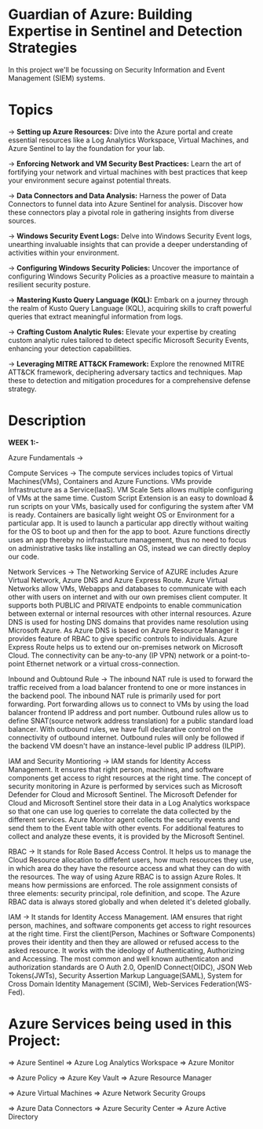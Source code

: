 # Guardian of Azure: Building Expertise in Sentinel and Detection Strategies
In this project we'll be focussing on Security Information and Event Management (SIEM) systems.
# Topics
-> **Setting up Azure Resources:** Dive into the Azure portal and create essential resources like a Log Analytics Workspace, Virtual Machines, and Azure Sentinel to lay the foundation for your lab.

-> **Enforcing Network and VM Security Best Practices:** Learn the art of fortifying your network and virtual machines with best practices that keep your environment secure against potential threats.

-> **Data Connectors and Data Analysis:** Harness the power of Data Connectors to funnel data into Azure Sentinel for analysis. Discover how these connectors play a pivotal role in gathering insights from diverse sources.

-> **Windows Security Event Logs:** Delve into Windows Security Event logs, unearthing invaluable insights that can provide a deeper understanding of activities within your environment.

-> **Configuring Windows Security Policies:** Uncover the importance of configuring Windows Security Policies as a proactive measure to maintain a resilient security posture.

-> **Mastering Kusto Query Language (KQL):** Embark on a journey through the realm of Kusto Query Language (KQL), acquiring skills to craft powerful queries that extract meaningful information from logs.

-> **Crafting Custom Analytic Rules:** Elevate your expertise by creating custom analytic rules tailored to detect specific Microsoft Security Events, enhancing your detection capabilities.

-> **Leveraging MITRE ATT&CK Framework:** Explore the renowned MITRE ATT&CK framework, deciphering adversary tactics and techniques. Map these to detection and mitigation procedures for a comprehensive defense strategy.

# Description 
  **WEEK 1:-**
  
  Azure Fundamentals ->
  
  Compute Services -> The compute services includes topics of Virtual Machines(VMs), Containers and Azure Functions. VMs provide Infrastructure as a Service(IaaS). VM Scale Sets allows multiple configuring of VMs at the same time. Custom Script Extension is an easy to download & run scripts on your VMs, basically used for configuring the system after VM is ready. Containers are basically light weight OS or Environment for a particular app. It is used to launch a particular app directly without waiting for the OS to boot up and then for the app to boot. Azure functions directly uses an app thereby no infrastucture management, thus no need to focus on administrative tasks like installing an OS, instead we can directly deploy our code.
  
  Network Services -> The Networking Service of AZURE includes Azure Virtual Network, Azure DNS and Azure Express Route. Azure Virtual Networks allow VMs, Webapps and databases to communicate with each other with users on internet and with our own premises client computer. It supports both PUBLIC and PRIVATE endpoints to enable communication between external or internal resources with other internal resources. Azure DNS is used for hosting DNS domains that provides name resolution using Microsoft Azure. As Azure DNS is based on Azure Resource Manager it provides feature of RBAC to give specific controls to individuals. Azure Express Route helps us to extend our on-premises network on Microsoft Cloud. The connectivity can be any-to-any (IP VPN) network or a point-to-point Ethernet network or a virtual cross-connection.
  
  Inbound and Oubtound Rule -> The inbound NAT rule is used to forward the traffic received from a load balancer frontend to one or more instances in the backend pool. The inbound NAT rule is primarily used for port forwarding. Port forwarding allows us to connect to VMs by using the load balancer frontend IP address and port number. Outbound rules allow us to define SNAT(source network address translation) for a public standard load balancer. With outbound rules, we have full declarative control on the connectivity of outbound internet. Outbound rules will only be followed if the backend VM doesn't have an instance-level public IP address (ILPIP).
  
  IAM and Security Montioring -> IAM stands for Identity Access Management. It ensures that right person, machines, and software components get access to right resources at the right time. The concept of security monitoring in Azure is performed by services such as Microsoft Defender for Cloud and Microsoft Sentinel. The Microsoft Defender for Cloud and Microsoft Sentinel store their data in a Log Analytics workspace so that one can use log queries to correlate the data collected by the different services. Azure Monitor agent collects the security events and send them to the Event table with other events. For additional features to collect and analyze these events, it is provided by the Microsoft Sentinel.
  
  RBAC -> It stands for Role Based Access Control. It helps us to manage the Cloud Resource allocation to diffefent users, how much resources they use, in which area do they have the resource access and what they can do with the resources. The way of using Azure RBAC is to assign Azure Roles. It means how permissions are enforced. The role assignment consists of three elements: security principal, role definition, and scope. The Azure RBAC data is always stored globally and when deleted it's deleted globally. 
  
  IAM -> It stands for Identity Access Management. IAM ensures that right person, machines, and software components get access to right resources at the right time. First the client(Person, Machines or Software Components) proves their identity and then they are allowed or refused access to the asked resource. It works with the ideology of Authenticating, Authorizing and Accessing. The most common and well known authenticaton and authorization standards are O Auth 2.0, OpenID Connect(OIDC), JSON Web Tokens(JWTs), Security Assertion Markup Language(SAML), System for Cross Domain Identity Management (SCIM), Web-Services Federation(WS-Fed). 
  
# Azure Services being used in this Project:
=> Azure Sentinel => Azure Log Analytics Workspace => Azure Monitor

=> Azure Policy => Azure Key Vault => Azure Resource Manager

=> Azure Virtual Machines => Azure Network Security Groups

=> Azure Data Connectors => Azure Security Center => Azure Active Directory

